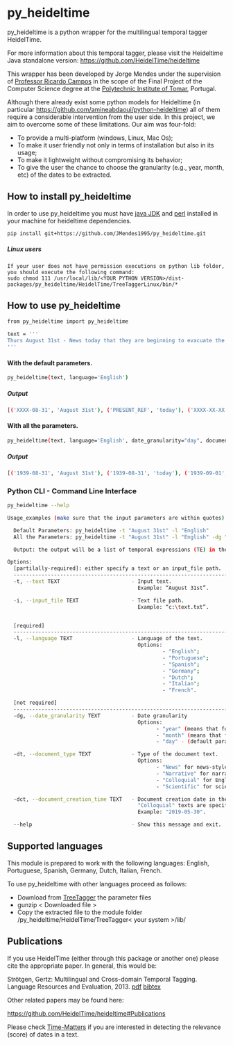 # py_heideltime
py_heideltime is a python wrapper for the multilingual temporal tagger HeidelTime.

For more information about this temporal tagger, please visit the Heideltime Java standalone version: https://github.com/HeidelTime/heideltime

This wrapper has been developed by Jorge Mendes under the supervision of [Professor Ricardo Campos](http://www.ccc.ipt.pt/~ricardo/) in the scope of the Final Project of the Computer Science degree at the [Polytechnic Institute of Tomar](http://portal2.ipt.pt/), Portugal.

Although there already exist some python models for Heideltime (in particular https://github.com/amineabdaoui/python-heideltime) all of them require a considerable intervention from the user side. In this project, we aim to overcome some of these limitations. Our aim was four-fold:

 - To provide a multi-platform (windows, Linux, Mac Os);
 - To make it user friendly not only in terms of installation but also in its usage;
 - To make it lightweight without compromising its behavior;
 - To give the user the chance to choose the granularity (e.g., year, month, etc) of the dates to be extracted.

## How to install py_heideltime
In order to use py_heideltime you must have [java JDK](https://www.oracle.com/technetwork/java/javase/downloads/index.html) and [perl](https://www.perl.org/get.html) installed in your machine for heideltime dependencies.
```bash
pip install git+https://github.com/JMendes1995/py_heideltime.git
```
##### Linux users
    If your user does not have permission executions on python lib folder, you should execute the following command:
    sudo chmod 111 /usr/local/lib/<YOUR PYTHON VERSION>/dist-packages/py_heideltime/HeidelTime/TreeTaggerLinux/bin/*
    
## How to use py_heideltime
``` bash
from py_heideltime import py_heideltime

text = '''
Thurs August 31st - News today that they are beginning to evacuate the London children tomorrow. Percy is a billeting officer. I can't see that they will be much safer here.
'''
```

#### With the default parameters.
```` bash
py_heideltime(text, language='English')
````

##### Output
```` bash
[('XXXX-08-31', 'August 31st'), ('PRESENT_REF', 'today'), ('XXXX-XX-XX', 'tomorrow')]
````

#### With all the parameters.
```` bash
py_heideltime(text, language='English', date_granularity="day", document_type='news', document_creation_time='1939-08-31')
````
##### Output
```` bash
[('1939-08-31', 'August 31st'), ('1939-08-31', 'today'), ('1939-09-01', 'tomorrow')] 
````


### Python CLI -  Command Line Interface
``` bash
py_heideltime --help

Usage_examples (make sure that the input parameters are within quotes):

  Default Parameters: py_heideltime -t "August 31st" -l "English"
  All the Parameters: py_heideltime -t "August 31st" -l "English" -dg "day" -dt "News" -dct "1939-08-31"

  Output: the output will be a list of temporal expressions (TE) in the format [(normalized TE; TE as it is found in the text),….] or an empty list [] if no temporal expression is found in the text.

Options:
  [partilally-required]: either specify a text or an input_file path.
  ----------------------------------------------------------------------------------------------------------------------------------
  -t, --text TEXT                       - Input text.
                                          Example: “August 31st”.

  -i, --input_file TEXT                 - Text file path.
                                          Example: “c:\text.txt”.


  [required]
  ----------------------------------------------------------------------------------------------------------------------------------
  -l, --language TEXT                   - Language of the text.
                                          Options:
                                                  - "English";
                                                  - "Portuguese";
                                                  - "Spanish";
                                                  - "Germany";
                                                  - "Dutch";
                                                  - "Italian";
                                                  - "French".

  [not required]
  -----------------------------------------------------------------------------------------------------------------------------------
  -dg, --date_granularity TEXT          - Date granularity
                                          Options:
                                                - "year" (means that for the date YYYY-MM-DD only the YYYY will be retrieved);
                                                - "month" (means that for the date YYYY-MM-DD only the YYYY-MM will be retrieved);
                                                - "day" - (default param. Means that for the date YYYY-MM-DD it will retrieve YYYY-MM-DD).

  -dt, --document_type TEXT             - Type of the document text.
                                          Options:
                                                - "News" for news-style documents - default param;
                                                - "Narrative" for narrative-style documents (e.g., Wikipedia articles);
                                                - "Colloquial" for English colloquial (e.g., Tweets and SMS);
                                                - "Scientific" for scientific articles (e.g., clinical trails).

  -dct, --document_creation_time TEXT   - Document creation date in the format YYYY-MM-DD. Taken into account when "News" or
                                          "Colloquial" texts are specified.
                                          Example: "2019-05-30".

  --help                                - Show this message and exit.

```

## Supported languages

This module is prepared to work with the following languages: English, Portuguese, Spanish, Germany, Dutch, Italian, French.

To use py_heideltime with other languages proceed as follows:
  
  - Download from [TreeTagger](https://www.cis.uni-muenchen.de/~schmid/tools/TreeTagger/) the parameter files
  - gunzip < Downloaded file >
  - Copy the extracted file to the module folder /py_heideltime/HeidelTime/TreeTagger< your system >/lib/


## Publications 

If you use HeidelTime (either through this package or another one) please cite the appropriate paper. In general, this would be:

Strötgen, Gertz: Multilingual and Cross-domain Temporal Tagging. Language Resources and Evaluation, 2013. [pdf](https://link.springer.com/article/10.1007%2Fs10579-012-9179-y) [bibtex](https://dbs.ifi.uni-heidelberg.de/files/Team/jannik/publications/stroetgen_bib.html#LREjournal2013)

 
Other related papers may be found here:

https://github.com/HeidelTime/heideltime#Publications

Please check [Time-Matters](https://github.com/LIAAD/Time-Matters) if you are interested in detecting the relevance (score) of dates in a text.
